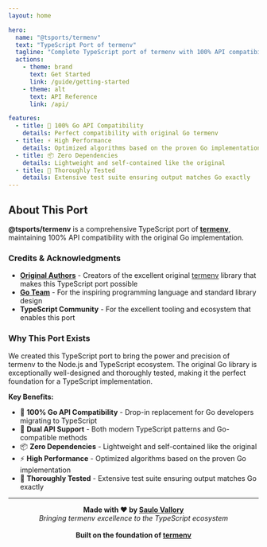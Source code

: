 ```yaml
---
layout: home

hero:
  name: "@tsports/termenv"
  text: "TypeScript Port of termenv"
  tagline: "Complete TypeScript port of termenv with 100% API compatibility"
  actions:
    - theme: brand
      text: Get Started
      link: /guide/getting-started
    - theme: alt
      text: API Reference
      link: /api/

features:
  - title: 🔄 100% Go API Compatibility
    details: Perfect compatibility with original Go termenv
  - title: ⚡ High Performance
    details: Optimized algorithms based on the proven Go implementation
  - title: 📦 Zero Dependencies
    details: Lightweight and self-contained like the original
  - title: 🧪 Thoroughly Tested
    details: Extensive test suite ensuring output matches Go exactly
---
```


## About This Port

**@tsports/termenv** is a comprehensive TypeScript port of [**termenv**](https://github.com/muesli/termenv), maintaining 100% API compatibility with the original Go implementation.

### Credits & Acknowledgments

- **[Original Authors](https://github.com/muesli/termenv)** - Creators of the excellent original [termenv](https://github.com/muesli/termenv) library that makes this TypeScript port possible
- **[Go Team](https://golang.org/)** - For the inspiring programming language and standard library design
- **TypeScript Community** - For the excellent tooling and ecosystem that enables this port

### Why This Port Exists

We created this TypeScript port to bring the power and precision of termenv to the Node.js and TypeScript ecosystem. The original Go library is exceptionally well-designed and thoroughly tested, making it the perfect foundation for a TypeScript implementation.

**Key Benefits:**
- 🎯 **100% Go API Compatibility** - Drop-in replacement for Go developers migrating to TypeScript
- 🔄 **Dual API Support** - Both modern TypeScript patterns and Go-compatible methods
- 📦 **Zero Dependencies** - Lightweight and self-contained like the original
- ⚡ **High Performance** - Optimized algorithms based on the proven Go implementation
- 🧪 **Thoroughly Tested** - Extensive test suite ensuring output matches Go exactly

---

<div align="center">
  <strong>Made with ❤️ by <a href="https://saulo.engineer">Saulo Vallory</a></strong><br>
  <em>Bringing termenv excellence to the TypeScript ecosystem</em><br><br>
  <strong>Built on the foundation of <a href="https://github.com/muesli/termenv">termenv</a></strong>
</div>